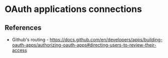 # OAuth applications connections


## References
- Github's routing - https://docs.github.com/en/developers/apps/building-oauth-apps/authorizing-oauth-apps#directing-users-to-review-their-access